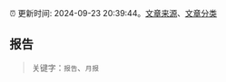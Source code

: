 :alarm_clock: 更新时间: 2024-09-23 20:39:44。[文章来源](/README.md)、[文章分类](/TAGS.md)

## 报告


> 关键字：`报告`、`月报`



